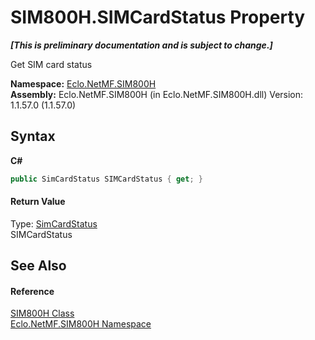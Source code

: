 # SIM800H.SIMCardStatus Property 
 _**\[This is preliminary documentation and is subject to change.\]**_

Get SIM card status

**Namespace:**&nbsp;<a href="N_Eclo_NetMF_SIM800H">Eclo.NetMF.SIM800H</a><br />**Assembly:**&nbsp;Eclo.NetMF.SIM800H (in Eclo.NetMF.SIM800H.dll) Version: 1.1.57.0 (1.1.57.0)

## Syntax

**C#**<br />
``` C#
public SimCardStatus SIMCardStatus { get; }
```


#### Return Value
Type: <a href="T_Eclo_NetMF_SIM800H_SimCardStatus">SimCardStatus</a><br />SIMCardStatus

## See Also


#### Reference
<a href="T_Eclo_NetMF_SIM800H_SIM800H">SIM800H Class</a><br /><a href="N_Eclo_NetMF_SIM800H">Eclo.NetMF.SIM800H Namespace</a><br />